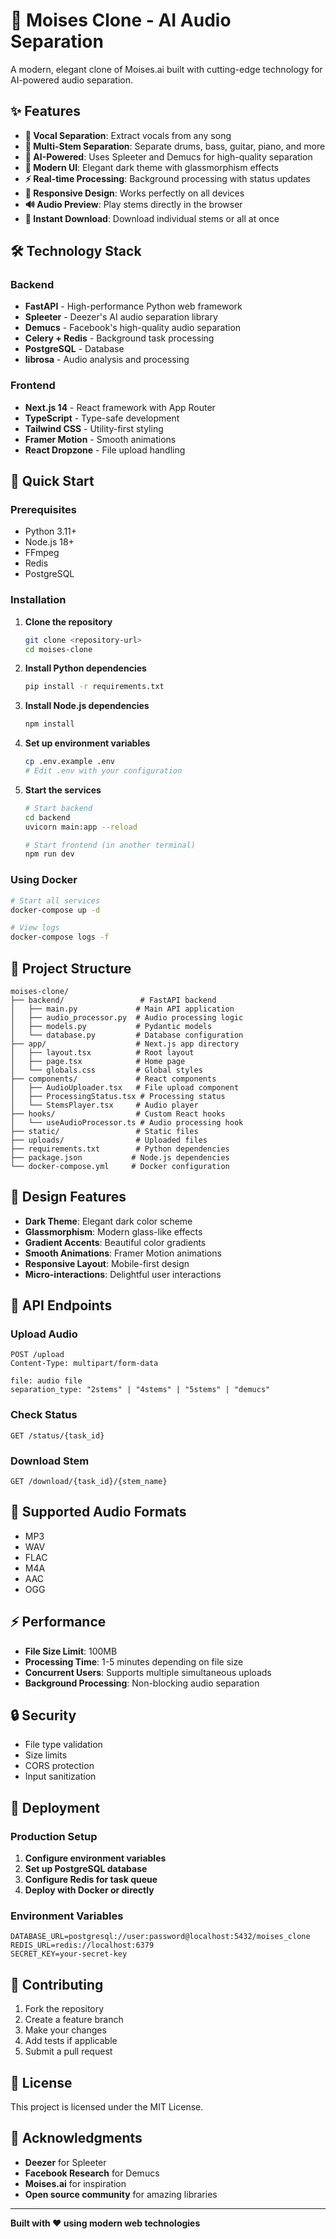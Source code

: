 # 🎵 Moises Clone - AI Audio Separation

A modern, elegant clone of Moises.ai built with cutting-edge technology for AI-powered audio separation.

## ✨ Features

- **🎤 Vocal Separation**: Extract vocals from any song
- **🥁 Multi-Stem Separation**: Separate drums, bass, guitar, piano, and more
- **🤖 AI-Powered**: Uses Spleeter and Demucs for high-quality separation
- **🎨 Modern UI**: Elegant dark theme with glassmorphism effects
- **⚡ Real-time Processing**: Background processing with status updates
- **📱 Responsive Design**: Works perfectly on all devices
- **🔊 Audio Preview**: Play stems directly in the browser
- **💾 Instant Download**: Download individual stems or all at once

## 🛠️ Technology Stack

### Backend
- **FastAPI** - High-performance Python web framework
- **Spleeter** - Deezer's AI audio separation library
- **Demucs** - Facebook's high-quality audio separation
- **Celery + Redis** - Background task processing
- **PostgreSQL** - Database
- **librosa** - Audio analysis and processing

### Frontend
- **Next.js 14** - React framework with App Router
- **TypeScript** - Type-safe development
- **Tailwind CSS** - Utility-first styling
- **Framer Motion** - Smooth animations
- **React Dropzone** - File upload handling

## 🚀 Quick Start

### Prerequisites
- Python 3.11+
- Node.js 18+
- FFmpeg
- Redis
- PostgreSQL

### Installation

1. **Clone the repository**
   ```bash
   git clone <repository-url>
   cd moises-clone
   ```

2. **Install Python dependencies**
   ```bash
   pip install -r requirements.txt
   ```

3. **Install Node.js dependencies**
   ```bash
   npm install
   ```

4. **Set up environment variables**
   ```bash
   cp .env.example .env
   # Edit .env with your configuration
   ```

5. **Start the services**
   ```bash
   # Start backend
   cd backend
   uvicorn main:app --reload

   # Start frontend (in another terminal)
   npm run dev
   ```

### Using Docker

```bash
# Start all services
docker-compose up -d

# View logs
docker-compose logs -f
```

## 📁 Project Structure

```
moises-clone/
├── backend/                 # FastAPI backend
│   ├── main.py             # Main API application
│   ├── audio_processor.py  # Audio processing logic
│   ├── models.py           # Pydantic models
│   └── database.py         # Database configuration
├── app/                    # Next.js app directory
│   ├── layout.tsx          # Root layout
│   ├── page.tsx            # Home page
│   └── globals.css         # Global styles
├── components/             # React components
│   ├── AudioUploader.tsx   # File upload component
│   ├── ProcessingStatus.tsx # Processing status
│   └── StemsPlayer.tsx     # Audio player
├── hooks/                  # Custom React hooks
│   └── useAudioProcessor.ts # Audio processing hook
├── static/                 # Static files
├── uploads/                # Uploaded files
├── requirements.txt        # Python dependencies
├── package.json           # Node.js dependencies
└── docker-compose.yml     # Docker configuration
```

## 🎨 Design Features

- **Dark Theme**: Elegant dark color scheme
- **Glassmorphism**: Modern glass-like effects
- **Gradient Accents**: Beautiful color gradients
- **Smooth Animations**: Framer Motion animations
- **Responsive Layout**: Mobile-first design
- **Micro-interactions**: Delightful user interactions

## 🔧 API Endpoints

### Upload Audio
```http
POST /upload
Content-Type: multipart/form-data

file: audio file
separation_type: "2stems" | "4stems" | "5stems" | "demucs"
```

### Check Status
```http
GET /status/{task_id}
```

### Download Stem
```http
GET /download/{task_id}/{stem_name}
```

## 🎵 Supported Audio Formats

- MP3
- WAV
- FLAC
- M4A
- AAC
- OGG

## ⚡ Performance

- **File Size Limit**: 100MB
- **Processing Time**: 1-5 minutes depending on file size
- **Concurrent Users**: Supports multiple simultaneous uploads
- **Background Processing**: Non-blocking audio separation

## 🔒 Security

- File type validation
- Size limits
- CORS protection
- Input sanitization

## 🚀 Deployment

### Production Setup

1. **Configure environment variables**
2. **Set up PostgreSQL database**
3. **Configure Redis for task queue**
4. **Deploy with Docker or directly**

### Environment Variables

```env
DATABASE_URL=postgresql://user:password@localhost:5432/moises_clone
REDIS_URL=redis://localhost:6379
SECRET_KEY=your-secret-key
```

## 🤝 Contributing

1. Fork the repository
2. Create a feature branch
3. Make your changes
4. Add tests if applicable
5. Submit a pull request

## 📄 License

This project is licensed under the MIT License.

## 🙏 Acknowledgments

- **Deezer** for Spleeter
- **Facebook Research** for Demucs
- **Moises.ai** for inspiration
- **Open source community** for amazing libraries

---

**Built with ❤️ using modern web technologies**

